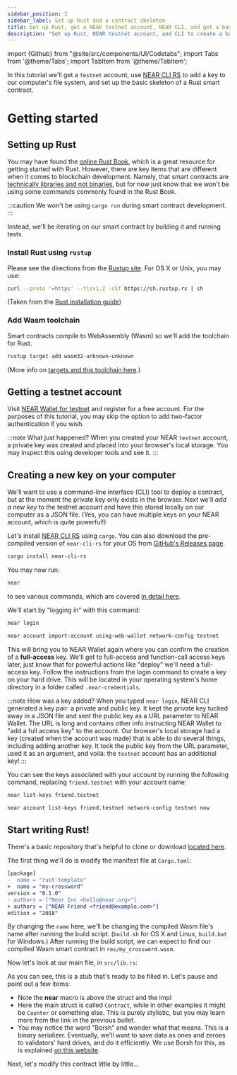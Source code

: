 ```yaml
---
sidebar_position: 2
sidebar_label: Set up Rust and a contract skeleton
title: Set up Rust, get a NEAR testnet account, NEAR CLI, and get a basic smart contract skeleton ready
description: "Set up Rust, NEAR testnet account, and CLI to create a basic smart contract skeleton."
---
```

import {Github} from "@site/src/components/UI/Codetabs";
import Tabs from '@theme/Tabs';
import TabItem from '@theme/TabItem';

In this tutorial we'll get a `testnet` account, use [NEAR CLI RS](../../../tools/cli.md) to add a key to our computer's file system, and set up the basic skeleton of a Rust smart contract.

# Getting started

## Setting up Rust

You may have found the [online Rust Book](https://doc.rust-lang.org/stable/book), which is a great resource for getting started with Rust. However, there are key items that are different when it comes to blockchain development. Namely, that smart contracts are [technically libraries and not binaries](https://learning-rust.github.io/docs/cargo-crates-and-basic-project-structure/#crate), but for now just know that we won't be using some commands commonly found in the Rust Book.

:::caution
We won't be using `cargo run` during smart contract development.
:::

Instead, we'll be iterating on our smart contract by building it and running tests.

### Install Rust using `rustup`

Please see the directions from the [Rustup site](https://rustup.rs/#). For OS X or Unix, you may use:

```bash
curl --proto '=https' --tlsv1.2 -sSf https://sh.rustup.rs | sh
```

(Taken from the [Rust installation guide](https://www.rust-lang.org/tools/install))

### Add Wasm toolchain

Smart contracts compile to WebAssembly (Wasm) so we'll add the toolchain for Rust.

```bash
rustup target add wasm32-unknown-unknown
```

(More info on [targets and this toolchain here](https://doc.rust-lang.org/edition-guide/rust-2018/platform-and-target-support/webassembly-support.html).)

## Getting a testnet account

Visit [NEAR Wallet for testnet](https://testnet.mynearwallet.com/) and register for a free account. For the purposes of this tutorial, you may skip the option to add two-factor authentication if you wish.

:::note What just happened?
When you created your NEAR `testnet` account, a private key was created and placed into your browser's local storage. You may inspect this using developer tools and see it.
:::

## Creating a new key on your computer

We'll want to use a command-line interface (CLI) tool to deploy a contract, but at the moment the private key only exists in the browser. Next we'll _add a new key_ to the testnet account and have this stored locally on our computer as a JSON file. (Yes, you can have multiple keys on your NEAR account, which is quite powerful!)

Let's install [NEAR CLI RS](../../../tools/cli.md) using `cargo`. You can also download the pre-compiled version of `near-cli-rs` for your OS from [GitHub's Releases page](https://github.com/near/near-cli-rs/releases/).

```bash
cargo install near-cli-rs
```

You may now run:

```bash
near
```

to see various commands, which are covered [in detail here](https://github.com/near/near-cli-rs/blob/main/docs/GUIDE.en.md).

We'll start by "logging in" with this command:

<Tabs groupId="cli-tabs">
  <TabItem value="short" label="Short">
  
  ```bash
  near login
  ```
  </TabItem>

  <TabItem value="full" label="Full">
  
  ```bash
  near account import-account using-web-wallet network-config testnet
  ```
  </TabItem>
</Tabs>

This will bring you to NEAR Wallet again where you can confirm the creation of a **full-access** key. We'll get to full-access and function-call access keys later, just know that for powerful actions like "deploy" we'll need a full-access key. Follow the instructions from the login command to create a key on your hard drive. This will be located in your operating system's home directory in a folder called `.near-credentials`.

:::note How was a key added?
When you typed `near login`, NEAR CLI generated a key pair: a private and public key. It kept the private key tucked away in a JSON file and sent the public key as a URL parameter to NEAR Wallet. The URL is long and contains other info instructing NEAR Wallet to "add a full access key" to the account. Our browser's local storage had a key (created when the account was made) that is able to do several things, including adding another key. It took the public key from the URL parameter, used it as an argument, and voilà: the `testnet` account has an additional key!
:::

You can see the keys associated with your account by running the following command, replacing `friend.testnet` with your account name:

<Tabs groupId="cli-tabs">
  <TabItem value="short" label="Short">
  
  ```bash
  near list-keys friend.testnet
  ```
  </TabItem>

  <TabItem value="full" label="Full">
  
  ```bash
  near account list-keys friend.testnet network-config testnet now
  ```
  </TabItem>
</Tabs>

## Start writing Rust!

There's a basic repository that's helpful to clone or download [located here](https://github.com/near/boilerplate-template-rs).

The first thing we'll do is modify the manifest file at `Cargo.toml`:

```diff
[package]
-  name = "rust-template"
+  name = "my-crossword"
version = "0.1.0"
- authors = ["Near Inc <hello@near.org>"]
+ authors = ["NEAR Friend <friend@example.com>"]
edition = "2018"
```

By changing the `name` here, we'll be changing the compiled Wasm file's name after running the build script. (`build.sh` for OS X and Linux, `build.bat` for Windows.) After running the build script, we can expect to find our compiled Wasm smart contract in `res/my_crossword.wasm`.

Now let's look at our main file, in `src/lib.rs`:

<Github language="rust" start="9" end="44" url="https://github.com/near/boilerplate-template-rs/blob/f1edeead98a9ec12c3f6db311f62025305f57874/contract/src/lib.rs" />

As you can see, this is a stub that's ready to be filled in. Let's pause and point out a few items:

- Note the **near** macro is above the struct and the impl
- Here the main struct is called `Contract`, while in other examples it might be `Counter` or something else. This is purely stylistic, but you may learn more from the link in the previous bullet.
- You may notice the word "Borsh" and wonder what that means. This is a binary serializer. Eventually, we'll want to save data as ones and zeroes to validators' hard drives, and do it efficiently. We use Borsh for this, as is explained [on this website](https://borsh.io).

Next, let's modify this contract little by little…
